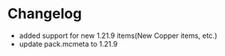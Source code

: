 # Changelog
- added support for new 1.21.9 items(New Copper items, etc.)
- update pack.mcmeta to 1.21.9
